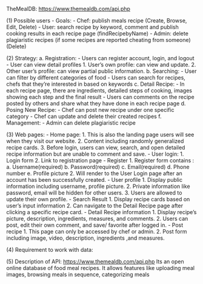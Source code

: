 TheMealDB: https://www.themealdb.com/api.php

(1) Possible users - Goals: 
    - Chef: publish meals recipe (Create, Browse, Edit, Delete)
    - User: search recipe by keyword, comment and publish cooking results in each recipe page 
        (findRecipebyName)
    - Admin: delete plagiaristic recipes (if some recipes are reported cheating from someone) (Delete)

(2) Strategy: 
    a. Registration:
        - Users can register account, login, and logout
        - User can view detail profiles
            1. User’s own profile: can view and update.
            2. Other user’s profile: can view partial public information.
    b. Searching:
        - User can filter by different categories of food
        - Users can search for recipes, chefs that they’re interested in based on keywords
    c. Detail Recipe:
        - In each recipe page, there are ingredients, detailed steps of cooking, images showing each step and the final result
        - Users can comments on the recipe posted by others and share what they have done in each recipe page
    d. Posing New Recipe:
        - Chef can post new recipe under one specific category
        - Chef can update and delete their created recipes
    f. Management:
        - Admin can delete plagiaristic recipe

(3) Web pages:
    - Home page: 
        1. This is also the landing page users will see when they visit our website. 
        2. Content including randomly generalized recipe cards.
        3. Before login, users can view, search, and open detailed recipe information but are unable to comment and save.
    - User login: 
        1. Login form
        2. Link to registration page
    - Register
        1. Register form contains :
            a. Username(required)
            b. Password(required)
            c. Email(required)
            d. Phone number
            e. Profile picture
        2. Will render to the User Login page after an account has been successfully created.
    - User profile
        1. Display public information including username, profile picture.
        2. Private information like password, email will be hidden for other users.
        3. Users are allowed to update their own profile.
    - Search Result
        1. Display recipe cards based on user’s input information
        2. Can navigate to the Detail Recipe page after clicking a specific recipe card.
    - Detail Recipe information 
        1. Display recipe’s picture, description, ingredients, measures, and comments.
        2. Users can post, edit their own comment, and save/ favorite  after logged in. 
    -  Post recipe
        1. This page can only be accessed by chef or admin. 
        2. Post form including image, video, description, ingredients ,and measures.
   
(4) Requirement to work with data:

(5) Description of API:
    https://www.themealdb.com/api.php
    Its an open online database of food meal recipes. It allows features like uploading meal images, browsing meals in sequence, categorizing meals 

